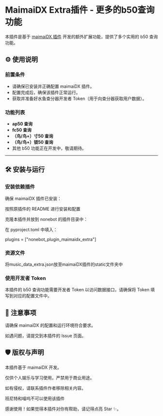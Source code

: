# MaimaiDX Extra插件 - 更多的b50查询功能

本插件是基于 [maimaiDX 插件]((https://github.com/Yuri-YuzuChaN/nonebot-plugin-maimaidx)) 开发的额外扩展功能，提供了多个实用的 b50 查询功能。

## ⚙️ 使用说明

### 前置条件

- 请确保已安装并正确配置 maimaiDX 插件。
- 配置完成后，确保该插件正常运行。
- 获取并准备好水鱼查分器开发者 Token（用于向查分器获取用户数据）。

### 功能列表

- **ap50 查询**
- **fc50 查询**
- **（鸟/鸟+）寸50 查询**
- **（鸟/鸟+）锁50 查询**
- 其他 b50 功能正在开发中，敬请期待。

---

## 🛠️ 安装与运行

### 安装依赖插件  
确保 maimaiDX 插件已安装：

按照原插件的 README 进行安装和配置

克隆本插件并放到 nonebot 的插件目录中：

在 pyproject.toml 中填入：

plugins = ["nonebot_plugin_maimaidx_extra"]

### 资源文件

将music_data_extra.json放至maimaiDX插件的static文件夹中

### 使用开发者 Token

本插件的 b50 查询功能需要开发者 Token 以访问数据接口，请确保将 Token 填写到对应的配置文件中。



## 📝 注意事项
请确保 maimaiDX 的配置和运行环境符合要求。

如遇问题，请提交到本插件的 Issue 页面。


## 🛡️ 版权与声明
本插件基于 maimaiDX 开发。

仅供个人娱乐与学习使用，严禁用于商业用途。

如有侵权，请联系插件作者移除相关内容。

班尼特和喵呜不可以使用该插件

感谢使用！如果觉得本插件对你有帮助，请记得点亮 Star ✨。





